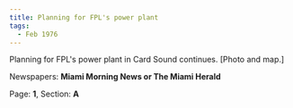 ```yaml
---  
title: Planning for FPL's power plant  
tags:  
  - Feb 1976  
---  
```

  
Planning for FPL's power plant in Card Sound continues. [Photo and map.]  
  
Newspapers: **Miami Morning News or The Miami Herald**  
  
Page: **1**, Section: **A** 

